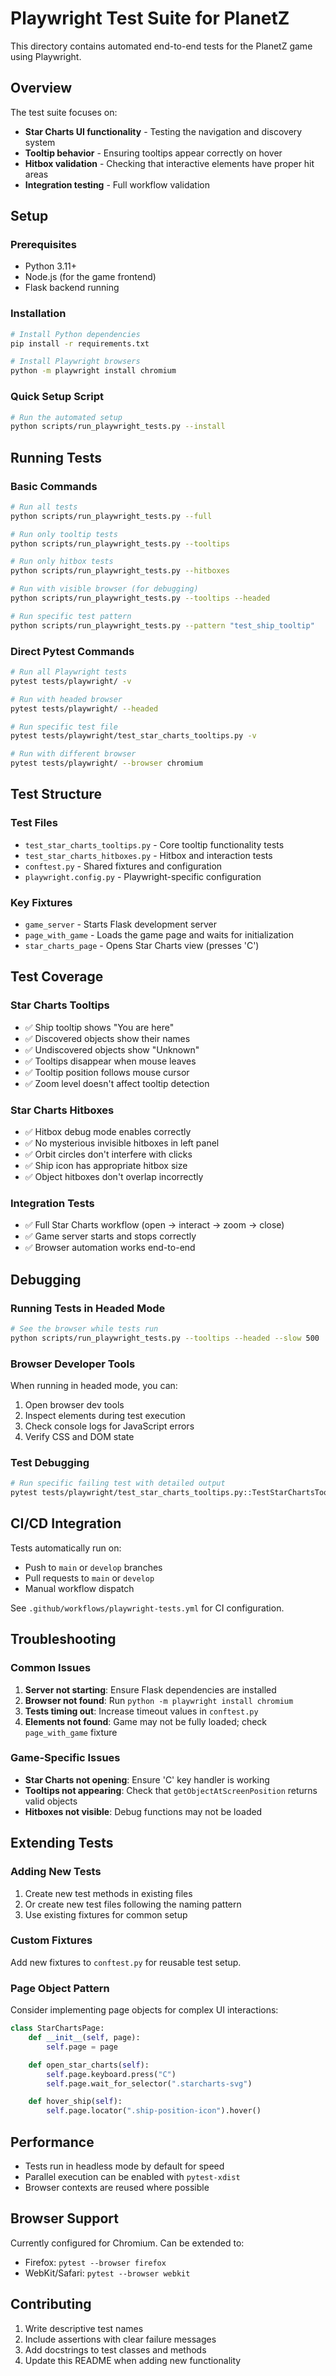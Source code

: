 # Playwright Test Suite for PlanetZ

This directory contains automated end-to-end tests for the PlanetZ game using Playwright.

## Overview

The test suite focuses on:
- **Star Charts UI functionality** - Testing the navigation and discovery system
- **Tooltip behavior** - Ensuring tooltips appear correctly on hover
- **Hitbox validation** - Checking that interactive elements have proper hit areas
- **Integration testing** - Full workflow validation

## Setup

### Prerequisites

- Python 3.11+
- Node.js (for the game frontend)
- Flask backend running

### Installation

```bash
# Install Python dependencies
pip install -r requirements.txt

# Install Playwright browsers
python -m playwright install chromium
```

### Quick Setup Script

```bash
# Run the automated setup
python scripts/run_playwright_tests.py --install
```

## Running Tests

### Basic Commands

```bash
# Run all tests
python scripts/run_playwright_tests.py --full

# Run only tooltip tests
python scripts/run_playwright_tests.py --tooltips

# Run only hitbox tests
python scripts/run_playwright_tests.py --hitboxes

# Run with visible browser (for debugging)
python scripts/run_playwright_tests.py --tooltips --headed

# Run specific test pattern
python scripts/run_playwright_tests.py --pattern "test_ship_tooltip"
```

### Direct Pytest Commands

```bash
# Run all Playwright tests
pytest tests/playwright/ -v

# Run with headed browser
pytest tests/playwright/ --headed

# Run specific test file
pytest tests/playwright/test_star_charts_tooltips.py -v

# Run with different browser
pytest tests/playwright/ --browser chromium
```

## Test Structure

### Test Files

- `test_star_charts_tooltips.py` - Core tooltip functionality tests
- `test_star_charts_hitboxes.py` - Hitbox and interaction tests
- `conftest.py` - Shared fixtures and configuration
- `playwright.config.py` - Playwright-specific configuration

### Key Fixtures

- `game_server` - Starts Flask development server
- `page_with_game` - Loads the game page and waits for initialization
- `star_charts_page` - Opens Star Charts view (presses 'C')

## Test Coverage

### Star Charts Tooltips

- ✅ Ship tooltip shows "You are here"
- ✅ Discovered objects show their names
- ✅ Undiscovered objects show "Unknown"
- ✅ Tooltips disappear when mouse leaves
- ✅ Tooltip position follows mouse cursor
- ✅ Zoom level doesn't affect tooltip detection

### Star Charts Hitboxes

- ✅ Hitbox debug mode enables correctly
- ✅ No mysterious invisible hitboxes in left panel
- ✅ Orbit circles don't interfere with clicks
- ✅ Ship icon has appropriate hitbox size
- ✅ Object hitboxes don't overlap incorrectly

### Integration Tests

- ✅ Full Star Charts workflow (open → interact → zoom → close)
- ✅ Game server starts and stops correctly
- ✅ Browser automation works end-to-end

## Debugging

### Running Tests in Headed Mode

```bash
# See the browser while tests run
python scripts/run_playwright_tests.py --tooltips --headed --slow 500
```

### Browser Developer Tools

When running in headed mode, you can:
1. Open browser dev tools
2. Inspect elements during test execution
3. Check console logs for JavaScript errors
4. Verify CSS and DOM state

### Test Debugging

```bash
# Run specific failing test with detailed output
pytest tests/playwright/test_star_charts_tooltips.py::TestStarChartsTooltips::test_ship_tooltip_appears -v -s
```

## CI/CD Integration

Tests automatically run on:
- Push to `main` or `develop` branches
- Pull requests to `main` or `develop`
- Manual workflow dispatch

See `.github/workflows/playwright-tests.yml` for CI configuration.

## Troubleshooting

### Common Issues

1. **Server not starting**: Ensure Flask dependencies are installed
2. **Browser not found**: Run `python -m playwright install chromium`
3. **Tests timing out**: Increase timeout values in `conftest.py`
4. **Elements not found**: Game may not be fully loaded; check `page_with_game` fixture

### Game-Specific Issues

- **Star Charts not opening**: Ensure 'C' key handler is working
- **Tooltips not appearing**: Check that `getObjectAtScreenPosition` returns valid objects
- **Hitboxes not visible**: Debug functions may not be loaded

## Extending Tests

### Adding New Tests

1. Create new test methods in existing files
2. Or create new test files following the naming pattern
3. Use existing fixtures for common setup

### Custom Fixtures

Add new fixtures to `conftest.py` for reusable test setup.

### Page Object Pattern

Consider implementing page objects for complex UI interactions:

```python
class StarChartsPage:
    def __init__(self, page):
        self.page = page

    def open_star_charts(self):
        self.page.keyboard.press("C")
        self.page.wait_for_selector(".starcharts-svg")

    def hover_ship(self):
        self.page.locator(".ship-position-icon").hover()
```

## Performance

- Tests run in headless mode by default for speed
- Parallel execution can be enabled with `pytest-xdist`
- Browser contexts are reused where possible

## Browser Support

Currently configured for Chromium. Can be extended to:
- Firefox: `pytest --browser firefox`
- WebKit/Safari: `pytest --browser webkit`

## Contributing

1. Write descriptive test names
2. Include assertions with clear failure messages
3. Add docstrings to test classes and methods
4. Update this README when adding new functionality
